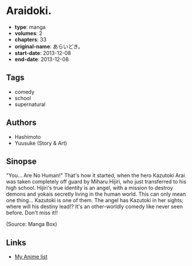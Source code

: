 # Araidoki.

-   **type**: manga
-   **volumes**: 2
-   **chapters**: 33
-   **original-name**: あらいどき。
-   **start-date**: 2013-12-08
-   **end-date**: 2013-12-08

## Tags

-   comedy
-   school
-   supernatural

## Authors

-   Hashimoto
-   Yuusuke (Story & Art)

## Sinopse

"You... Are No Human!" That's how it started, when the hero Kazutoki Arai was taken completely off guard by Miharu Hijiri, who just transferred to his high school. Hijiri's true identity is an angel, with a mission to destroy demons and yokais secretly living in the human world. This can only mean one thing... Kazutoki is one of them. The angel has Kazutoki in her sights; where will his destiny lead!? It's an other-worldly comedy like never seen before. Don't miss it!!

(Source: Manga Box)

## Links

-   [My Anime list](https://myanimelist.net/manga/64083/Araidoki)
